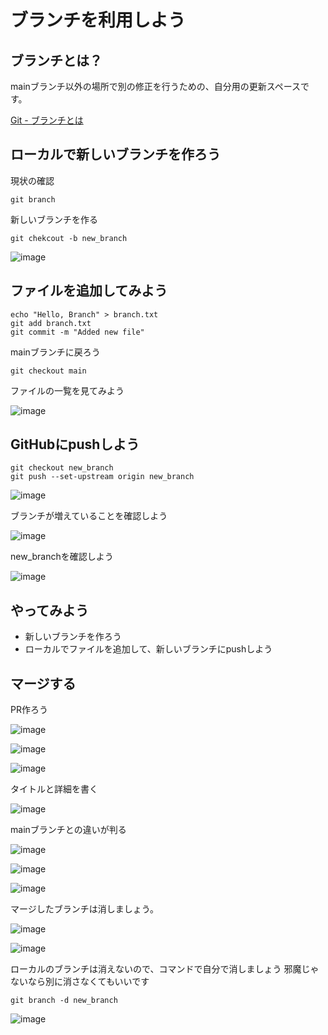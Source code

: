 # ブランチを利用しよう

## ブランチとは？
mainブランチ以外の場所で別の修正を行うための、自分用の更新スペースです。

[Git - ブランチとは](https://git-scm.com/book/ja/v2/Git-%E3%81%AE%E3%83%96%E3%83%A9%E3%83%B3%E3%83%81%E6%A9%9F%E8%83%BD-%E3%83%96%E3%83%A9%E3%83%B3%E3%83%81%E3%81%A8%E3%81%AF)


## ローカルで新しいブランチを作ろう

現状の確認

```
git branch
```

新しいブランチを作る

```
git chekcout -b new_branch
```

![image](images/branch01.png)

## ファイルを追加してみよう

```
echo "Hello, Branch" > branch.txt
git add branch.txt
git commit -m "Added new file"
```

mainブランチに戻ろう

```
git checkout main
```

ファイルの一覧を見てみよう


![image](images/branch02.png)

## GitHubにpushしよう

```
git checkout new_branch
git push --set-upstream origin new_branch
```

![image](images/branch03.png)

ブランチが増えていることを確認しよう

![image](images/branch04.png)

new_branchを確認しよう

![image](images/branch05.png)

## やってみよう
- 新しいブランチを作ろう
- ローカルでファイルを追加して、新しいブランチにpushしよう

## マージする

PR作ろう

![image](images/branch06.png)

![image](images/branch07.png)

![image](images/branch08.png)

タイトルと詳細を書く

![image](images/branch09.png)

mainブランチとの違いが判る

![image](images/branch10.png)

![image](images/branch11.png)

![image](images/branch12.png)

マージしたブランチは消しましょう。

![image](images/branch13.png)

![image](images/branch14.png)

ローカルのブランチは消えないので、コマンドで自分で消しましょう
邪魔じゃないなら別に消さなくてもいいです

```
git branch -d new_branch
```

![image](images/branch15.png)